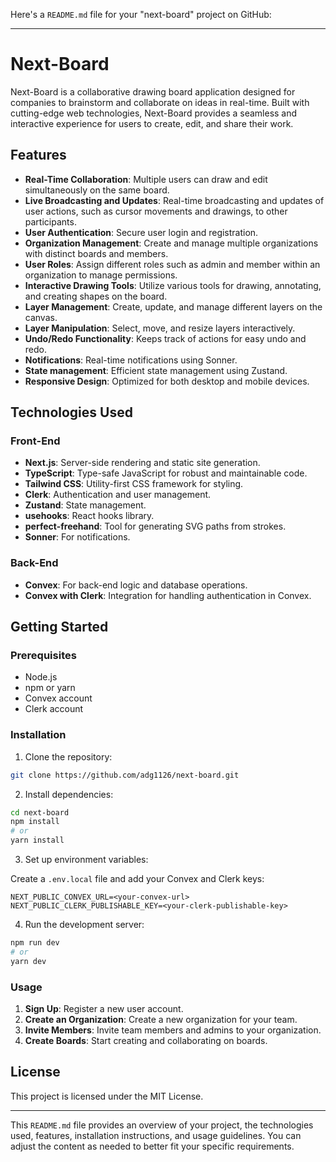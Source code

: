 Here's a `README.md` file for your "next-board" project on GitHub:

---

# Next-Board

Next-Board is a collaborative drawing board application designed for companies
to brainstorm and collaborate on ideas in real-time. Built with cutting-edge web
technologies, Next-Board provides a seamless and interactive experience for
users to create, edit, and share their work.

## Features

- **Real-Time Collaboration**: Multiple users can draw and edit simultaneously
  on the same board.
- **Live Broadcasting and Updates**: Real-time broadcasting and updates of user
  actions, such as cursor movements and drawings, to other participants.
- **User Authentication**: Secure user login and registration.
- **Organization Management**: Create and manage multiple organizations with
  distinct boards and members.
- **User Roles**: Assign different roles such as admin and member within an
  organization to manage permissions.
- **Interactive Drawing Tools**: Utilize various tools for drawing, annotating,
  and creating shapes on the board.
- **Layer Management**: Create, update, and manage different layers on the
  canvas.
- **Layer Manipulation**: Select, move, and resize layers interactively.
- **Undo/Redo Functionality**: Keeps track of actions for easy undo and redo.
- **Notifications**: Real-time notifications using Sonner.
- **State management**: Efficient state management using Zustand.
- **Responsive Design**: Optimized for both desktop and mobile devices.

## Technologies Used

### Front-End

- **Next.js**: Server-side rendering and static site generation.
- **TypeScript**: Type-safe JavaScript for robust and maintainable code.
- **Tailwind CSS**: Utility-first CSS framework for styling.
- **Clerk**: Authentication and user management.
- **Zustand**: State management.
- **usehooks**: React hooks library.
- **perfect-freehand**: Tool for generating SVG paths from strokes.
- **Sonner**: For notifications.

### Back-End

- **Convex**: For back-end logic and database operations.
- **Convex with Clerk**: Integration for handling authentication in Convex.

## Getting Started

### Prerequisites

- Node.js
- npm or yarn
- Convex account
- Clerk account

### Installation

1. Clone the repository:

```bash
git clone https://github.com/adg1126/next-board.git
```

2. Install dependencies:

```bash
cd next-board
npm install
# or
yarn install
```

3. Set up environment variables:

Create a `.env.local` file and add your Convex and Clerk keys:

```plaintext
NEXT_PUBLIC_CONVEX_URL=<your-convex-url>
NEXT_PUBLIC_CLERK_PUBLISHABLE_KEY=<your-clerk-publishable-key>
```

4. Run the development server:

```bash
npm run dev
# or
yarn dev
```

### Usage

1. **Sign Up**: Register a new user account.
2. **Create an Organization**: Create a new organization for your team.
3. **Invite Members**: Invite team members and admins to your organization.
4. **Create Boards**: Start creating and collaborating on boards.

## License

This project is licensed under the MIT License.

---

This `README.md` file provides an overview of your project, the technologies
used, features, installation instructions, and usage guidelines. You can adjust
the content as needed to better fit your specific requirements.
